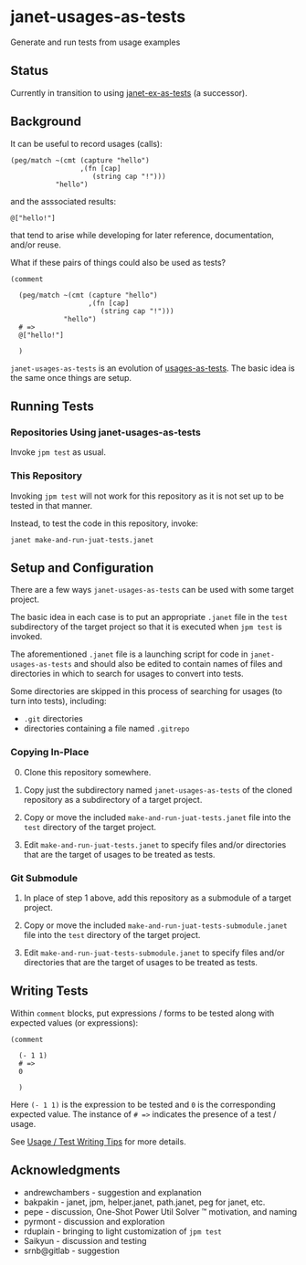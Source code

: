 # janet-usages-as-tests

Generate and run tests from usage examples

## Status

Currently in transition to using
[janet-ex-as-tests](https://github.com/sogaiu/janet-ex-as-tests) (a
successor).

## Background

It can be useful to record usages (calls):

```janet
(peg/match ~(cmt (capture "hello")
                 ,(fn [cap]
                    (string cap "!")))
           "hello")
```

and the asssociated results:

```janet
@["hello!"]
```

that tend to arise while developing for later reference,
documentation, and/or reuse.

What if these pairs of things could also be used as tests?

```janet
(comment

  (peg/match ~(cmt (capture "hello")
                   ,(fn [cap]
                      (string cap "!")))
             "hello")
  # =>
  @["hello!"]

  )
```

`janet-usages-as-tests` is an evolution of
[usages-as-tests](https://github.com/sogaiu/usages-as-tests).  The
basic idea is the same once things are setup.

## Running Tests

### Repositories Using janet-usages-as-tests

Invoke `jpm test` as usual.

### This Repository

Invoking `jpm test` will not work for this repository as it is not set
up to be tested in that manner.

Instead, to test the code in this repository, invoke:
```
janet make-and-run-juat-tests.janet
```

## Setup and Configuration

There are a few ways `janet-usages-as-tests` can be used with some
target project.

The basic idea in each case is to put an appropriate `.janet` file in
the `test` subdirectory of the target project so that it is executed
when `jpm test` is invoked.

The aforementioned `.janet` file is a launching script for code in
`janet-usages-as-tests` and should also be edited to contain names of
files and directories in which to search for usages to convert into
tests.

Some directories are skipped in this process of searching for usages
(to turn into tests), including:

* `.git` directories
* directories containing a file named `.gitrepo`

### Copying In-Place

0. Clone this repository somewhere.

1. Copy just the subdirectory named `janet-usages-as-tests` of the
   cloned repository as a subdirectory of a target project.

2. Copy or move the included `make-and-run-juat-tests.janet` file into
   the `test` directory of the target project.

3. Edit `make-and-run-juat-tests.janet` to specify files and/or
   directories that are the target of usages to be treated as tests.

### Git Submodule

1. In place of step 1 above, add this repository as a submodule of a
   target project.

2. Copy or move the included `make-and-run-juat-tests-submodule.janet`
   file into the `test` directory of the target project.

3. Edit `make-and-run-juat-tests-submodule.janet` to specify files
   and/or directories that are the target of usages to be treated as
   tests.

## Writing Tests

Within `comment` blocks, put expressions / forms to be tested along
with expected values (or expressions):

```janet
(comment

  (- 1 1)
  # =>
  0

  )
```

Here `(- 1 1)` is the expression to be tested and `0` is the
corresponding expected value.  The instance of `# =>` indicates
the presence of a test / usage.

See [Usage / Test Writing Tips](./doc/tips.md) for more details.

## Acknowledgments

* andrewchambers - suggestion and explanation
* bakpakin - janet, jpm, helper.janet, path.janet, peg for janet, etc.
* pepe - discussion, One-Shot Power Util Solver ™ motivation, and naming
* pyrmont - discussion and exploration
* rduplain - bringing to light customization of `jpm test`
* Saikyun - discussion and testing
* srnb@gitlab - suggestion


